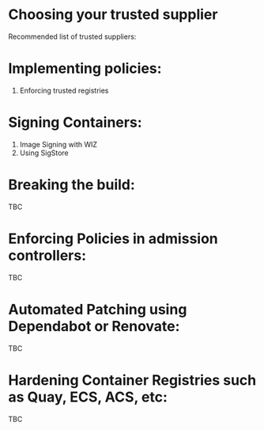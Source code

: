 # Choosing your trusted supplier
Recommended list of trusted suppliers:
 
# Implementing policies:
1. Enforcing trusted registries
 
# Signing Containers:
1. Image Signing with WIZ  
2. Using SigStore
   
# Breaking the build:
TBC
 
# Enforcing Policies in admission controllers:
TBC
 
# Automated Patching using Dependabot or Renovate:
TBC

# Hardening Container Registries such as Quay, ECS, ACS, etc:
TBC
